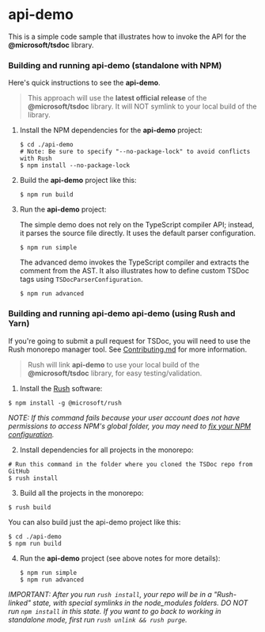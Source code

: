 # api-demo

This is a simple code sample that illustrates how to invoke the API for the
**@microsoft/tsdoc** library.

### Building and running api-demo (standalone with NPM)

Here's quick instructions to see the **api-demo**.

> This approach will use the **latest official release** of the **@microsoft/tsdoc** library.
> It will NOT symlink to your local build of the library.

1. Install the NPM dependencies for the **api-demo** project:

   ```shell
   $ cd ./api-demo
   # Note: Be sure to specify "--no-package-lock" to avoid conflicts with Rush
   $ npm install --no-package-lock
   ```

2. Build the **api-demo** project like this:

   ```shell
   $ npm run build
   ```

3. Run the **api-demo** project:

   The simple demo does not rely on the TypeScript compiler API; instead, it parses the
   source file directly.  It uses the default parser configuration.

   ```shell
   $ npm run simple
   ```

   The advanced demo invokes the TypeScript compiler and extracts the comment from the AST.
   It also illustrates how to define custom TSDoc tags using `TSDocParserConfiguration`.

   ```shell
   $ npm run advanced
   ```

### Building and running api-demo api-demo (using Rush and Yarn)

If you're going to submit a pull request for TSDoc, you will need to use the Rush monorepo
manager tool.  See [Contributing.md](../Contributing.md) for more information.

> Rush will link **api-demo** to use your local build of the **@microsoft/tsdoc** library,
> for easy testing/validation.


1. Install the [Rush](https://rushjs.io/pages/developer/new_developer/) software:

  ```shell
  $ npm install -g @microsoft/rush
  ```

  *NOTE: If this command fails because your user account does not have permissions to
  access NPM's global folder, you may need to
  [fix your NPM configuration](https://docs.npmjs.com/getting-started/fixing-npm-permissions).*

2. Install dependencies for all projects in the monorepo:

  ```shell
  # Run this command in the folder where you cloned the TSDoc repo from GitHub
  $ rush install
  ```

3. Build all the projects in the monorepo:

  ```shell
  $ rush build
  ```

  You can also build just the api-demo project like this:

  ```shell
  $ cd ./api-demo
  $ npm run build
  ```

4. Run the **api-demo** project (see above notes for more details):

   ```shell
   $ npm run simple
   $ npm run advanced
   ```

*IMPORTANT: After you run `rush install`, your repo will be in a "Rush-linked" state,
with special symlinks in the node_modules folders.  DO NOT run `npm install` in this state.
If you want to go back to working in standalone mode, first run `rush unlink && rush purge`.*
